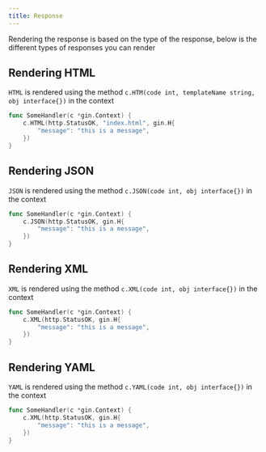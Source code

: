 ```yaml
---
title: Response
---
```


Rendering the response is based on the type of the response, below is the different types of responses you can render

## Rendering HTML
`HTML` is rendered using the method `c.HTM(code int, templateName string, obj interface{})` in the context
```go
func SomeHandler(c *gin.Context) {
    c.HTML(http.StatusOK, "index.html", gin.H{
        "message": "this is a message",
    })
}
```

## Rendering JSON
`JSON` is rendered using the method `c.JSON(code int, obj interface{})` in the context
```go
func SomeHandler(c *gin.Context) {
    c.JSON(http.StatusOK, gin.H{
        "message": "this is a message",
    })
}
```

## Rendering XML
`XML` is rendered using the method `c.XML(code int, obj interface{})` in the context
```go
func SomeHandler(c *gin.Context) {
    c.XML(http.StatusOK, gin.H{
        "message": "this is a message",
    })
}
```

## Rendering YAML
`YAML` is rendered using the method `c.YAML(code int, obj interface{})` in the context
```go
func SomeHandler(c *gin.Context) {
    c.XML(http.StatusOK, gin.H{
        "message": "this is a message",
    })
}
```
